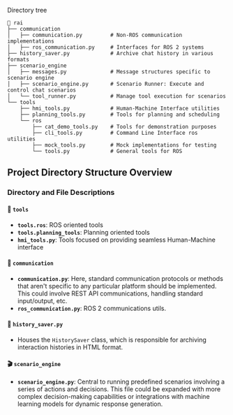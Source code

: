 Directory tree

```
📂 rai
├── communication
│   ├── communication.py         # Non-ROS communication implementations
│   ├── ros_communication.py     # Interfaces for ROS 2 systems
├── history_saver.py             # Archive chat history in various formats
├── scenario_engine
│   ├── messages.py              # Message structures specific to scenario engine
│   ├── scenario_engine.py       # Scenario Runner: Execute and control chat scenarios
│   └── tool_runner.py           # Manage tool execution for scenarios
└── tools
    ├── hmi_tools.py             # Human-Machine Interface utilities
    ├── planning_tools.py        # Tools for planning and scheduling
    └── ros
        ├── cat_demo_tools.py    # Tools for demonstration purposes
        ├── cli_tools.py         # Command Line Interface ros utilities
        ├── mock_tools.py        # Mock implementations for testing
        └── tools.py             # General tools for ROS
```

## Project Directory Structure Overview

### Directory and File Descriptions

#### 🚀 `tools`

- **`tools.ros`**: ROS oriented tools
- **`tools.planning_tools`**: Planning oriented tools
- **`hmi_tools.py`**: Tools focused on providing seamless Human-Machine interface

#### 📡 `communication`

- **`communication.py`**: Here, standard communication protocols or methods that aren't specific to any particular platform should be implemented. This could involve REST API communications, handling standard input/output, etc.
- **`ros_communication.py`**: ROS 2 communications utils.

#### 📖 `history_saver.py`

- Houses the `HistorySaver` class, which is responsible for archiving interaction histories in HTML format.

#### 🎬 `scenario_engine`

- **`scenario_engine.py`**: Central to running predefined scenarios involving a series of actions and decisions. This file could be expanded with more complex decision-making capabilities or integrations with machine learning models for dynamic response generation.

